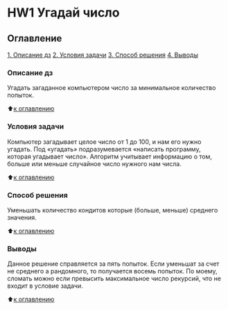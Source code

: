 # HW1 Угадай число

## Оглавление
[1. Описание дз](https://github.com/Meretrix6/mf_data_hw/tree/main/HW1/README.md/#Описание-дз)
[2. Условия задачи](https://github.com/Meretrix6/mf_data_hw/tree/main/HW1/README.md/#Условия-задачи)
[3. Способ решения](https://github.com/Meretrix6/mf_data_hw/tree/main/HW1/README.md/#Способ-решения)
[4. Выводы](https://github.com/Meretrix6/mf_data_hw/tree/main/HW1/README.md/#Выводы)

### Описание дз
Угадать загаданное компьютером число за минимальное количество попыток.

:arrow_up:[к оглавлению](https://github.com/Meretrix6/mf_data_hw/tree/main/HW1/README.md/#Оглавление)

### Условия задачи
Компьютер загадывает целое число от 1 до 100, и нам его нужно угадать. Под «угадать» подразумевается «написать программу, которая угадывает число».
Алгоритм учитывает информацию о том, больше или меньше случайное число нужного нам числа.

:arrow_up:[к оглавлению](https://github.com/Meretrix6/mf_data_hw/tree/main/HW1/README.md/#Оглавление)

### Способ решения
Уменьшать количество кондитов которые (больше, меньше) среднего значения.

:arrow_up:[к оглавлению](https://github.com/Meretrix6/mf_data_hw/tree/main/HW1/README.md/#Оглавление)

### Выводы
Данное решение справляется за пять попыток. Если уменьшат за счет не среднего а рандомного, то получается восемь попыток.
По моему, сломать можно если превысить максимальное число рекурсий, что не входит в условие задачи. 

:arrow_up:[к оглавлению](https://github.com/Meretrix6/mf_data_hw/tree/main/HW1/README.md/#Оглавление)